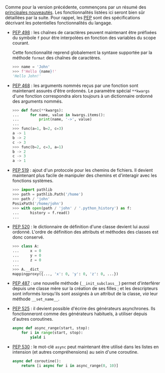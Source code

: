 Comme pour la version précédente, commençons par un résumé des [principales nouveautés](https://docs.python.org/3.6/whatsnew/3.6.html).
Les fonctionnalités listées ici seront bien sûr détaillées par la suite. Pour rappel, les [PEP](https://www.python.org/dev/peps/) sont des spécifications décrivant les potentielles fonctionnalités du langage.

 -  [PEP 498](https://www.python.org/dev/peps/pep-0498/) : les chaînes de caractères peuvent maintenant être préfixées du symbole `f` pour être interpolées en fonction des variables du scope courant.

    Cette fonctionnalité reprend globalement la syntaxe supportée par la méthode `format` des chaînes de caractères.

    ```python
    >>> name = 'John'
    >>> f'Hello {name}!'
    'Hello John!'
    ```

 -  [PEP 468](https://www.python.org/dev/peps/pep-0468/) : les arguments nommés reçus par une fonction sont maintenant assurés d'être ordonnés.
    Le paramètre spécial `**kwargs` d'une fonction correspondra alors toujours à un dictionnaire ordonné des arguments nommés.

    ```python
    >>> def func(**kwargs):
    ...     for name, value in kwargs.items():
    ...         print(name, '->', value)
    ...
    >>> func(a=1, b=2, c=3)
    a -> 1
    b -> 2
    c -> 3
    >>> func(b=2, c=3, a=1)
    b -> 2
    c -> 3
    a -> 1
    ```

 -  [PEP 519](https://www.python.org/dev/peps/pep-0519/) : ajout d'un protocole pour les chemins de fichiers.
    Il devient maintenant plus facile de manipuler des chemins et d'interagir avec les fonctions systèmes.

    ```python
    >>> import pathlib
    >>> path = pathlib.Path('/home')
    >>> path / 'john'
    PosixPath('/home/john')
    >>> with open(path / 'john' / '.python_history') as f:
    ...     history = f.read()
    ...
    ```

 -  [PEP 520](https://www.python.org/dev/peps/pep-0520/) : le dictionnaire de définition d'une classe devient lui aussi ordonné.
    L'ordre de définition des attributs et méthodes des classes est donc conservé.

    ```python
    >>> class A:
    ...     x = 0
    ...     y = 0
    ...     z = 0
    ...
    >>> A.__dict__
    mappingproxy({..., 'x': 0, 'y': 0, 'z': 0, ...})
    ```

 -  [PEP 487](https://www.python.org/dev/peps/pep-0487/) : une nouvelle méthode (`__init_subclass__`) permet d'interférer depuis une classe mère sur la création de ses filles ; et les descripteurs sont informés lorsqu'ils sont assignés à un attribut de la classe, *via* leur méthode `__set_name__`.

 -  [PEP 525](https://www.python.org/dev/peps/pep-0525/) : il devient possible d'écrire des générateurs asynchrones.
    Ils fonctionneront comme des générateurs habituels, à utiliser depuis d'autres coroutines.

    ```python
    async def async_range(start, stop):
        for i in range(start, stop):
            yield i
    ```

- [PEP 530](https://www.python.org/dev/peps/pep-0530/) : le mot-clé `async` peut maintenant être utilisé dans les listes en intension (et autres compréhensions) au sein d'une coroutine.

    ```python
    async def coroutine():
        return [i async for i in async_range(0, 10)]
    ```
